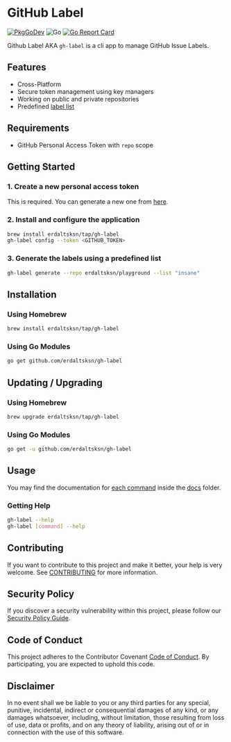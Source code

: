 # GitHub Label

[![PkgGoDev](https://pkg.go.dev/badge/github.com/erdaltsksn/gh-label)](https://pkg.go.dev/github.com/erdaltsksn/gh-label)
![Go](https://github.com/erdaltsksn/gh-label/workflows/Go/badge.svg)
[![Go Report Card](https://goreportcard.com/badge/github.com/erdaltsksn/gh-label)](https://goreportcard.com/report/github.com/erdaltsksn/gh-label)

Github Label AKA `gh-label` is a cli app to manage GitHub Issue Labels.

## Features

- Cross-Platform
- Secure token management using key managers
- Working on public and private repositories
- Predefined [label list](https://github.com/erdaltsksn/gh-label/tree/master/labels)

## Requirements

- GitHub Personal Access Token with `repo` scope

## Getting Started

### 1. Create a new personal access token

This is required. You can generate a new one from [here](https://github.com/settings/tokens/new).

### 2. Install and configure the application

```sh
brew install erdaltsksn/tap/gh-label
gh-label config --token <GITHUB_TOKEN>
```

### 3. Generate the labels using a predefined list

```sh
gh-label generate --repo erdaltsksn/playground --list "insane"
```

## Installation

### Using Homebrew

```sh
brew install erdaltsksn/tap/gh-label
```

### Using Go Modules

```sh
go get github.com/erdaltsksn/gh-label
```

## Updating / Upgrading

### Using Homebrew

```sh
brew upgrade erdaltsksn/tap/gh-label
```

### Using Go Modules

```sh
go get -u github.com/erdaltsksn/gh-label
```

## Usage

You may find the documentation for [each command](docs/gh-label.md) inside the
[docs](docs) folder.

### Getting Help

```sh
gh-label --help
gh-label [command] --help
```

## Contributing

If you want to contribute to this project and make it better, your help is very
welcome. See [CONTRIBUTING](docs/CONTRIBUTING.md) for more information.

## Security Policy

If you discover a security vulnerability within this project, please follow our
[Security Policy Guide](docs/SECURITY.md).

## Code of Conduct

This project adheres to the Contributor Covenant [Code of Conduct](docs/CODE_OF_CONDUCT.md).
By participating, you are expected to uphold this code.

## Disclaimer

In no event shall we be liable to you or any third parties for any special,
punitive, incidental, indirect or consequential damages of any kind, or any
damages whatsoever, including, without limitation, those resulting from loss of
use, data or profits, and on any theory of liability, arising out of or in
connection with the use of this software.
